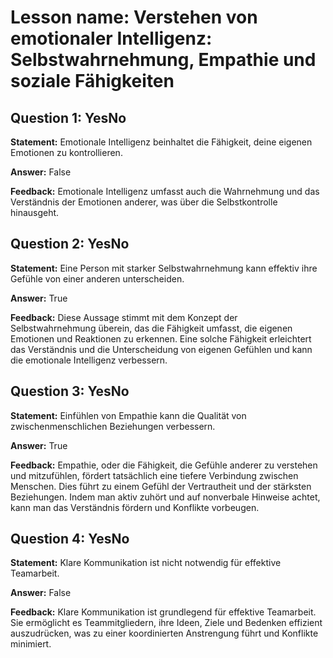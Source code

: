 # Lesson name: Verstehen von emotionaler Intelligenz: Selbstwahrnehmung, Empathie und soziale Fähigkeiten

## Question 1: YesNo

**Statement:** Emotionale Intelligenz beinhaltet die Fähigkeit, deine eigenen Emotionen zu kontrollieren.

**Answer:** False

**Feedback:**
Emotionale Intelligenz umfasst auch die Wahrnehmung und das Verständnis der Emotionen anderer, was über die Selbstkontrolle hinausgeht.


## Question 2: YesNo

**Statement:** Eine Person mit starker Selbstwahrnehmung kann effektiv ihre Gefühle von einer anderen unterscheiden.

**Answer:** True

**Feedback:**
Diese Aussage stimmt mit dem Konzept der Selbstwahrnehmung überein, das die Fähigkeit umfasst, die eigenen Emotionen und Reaktionen zu erkennen. Eine solche Fähigkeit erleichtert das Verständnis und die Unterscheidung von eigenen Gefühlen und kann die emotionale Intelligenz verbessern.


## Question 3: YesNo

**Statement:** Einfühlen von Empathie kann die Qualität von zwischenmenschlichen Beziehungen verbessern.

**Answer:** True

**Feedback:**
Empathie, oder die Fähigkeit, die Gefühle anderer zu verstehen und mitzufühlen, fördert tatsächlich eine tiefere Verbindung zwischen Menschen. Dies führt zu einem Gefühl der Vertrautheit und der stärksten Beziehungen. Indem man aktiv zuhört und auf nonverbale Hinweise achtet, kann man das Verständnis fördern und Konflikte vorbeugen.


## Question 4: YesNo

**Statement:** Klare Kommunikation ist nicht notwendig für effektive Teamarbeit.

**Answer:** False

**Feedback:**
Klare Kommunikation ist grundlegend für effektive Teamarbeit. Sie ermöglicht es Teammitgliedern, ihre Ideen, Ziele und Bedenken effizient auszudrücken, was zu einer koordinierten Anstrengung führt und Konflikte minimiert.

